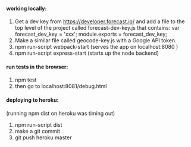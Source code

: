 
#### working locally:
1. Get a dev key from https://developer.forecast.io/ and add a file to the top level of the project called forecast-dev-key.js that contains:
    var forecast_dev_key = 'xxx';
    module.exports = forecast_dev_key;
2. Make a similar file called geocode-key.js with a Google API token.
3. npm run-script webpack-start (serves the app on localhost:8080 )
4. npm run-script express-start (starts up the node backend)

#### run tests in the browser:
1. npm test
2. then go to localhost:8081/debug.html

#### deploying to heroku:
(running npm dist on heroku was timing out)

1. npm run-script dist
2. make a git commit
3. git push heroku master
